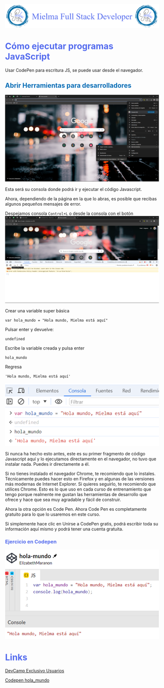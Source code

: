 ![Logo Mielma](logo/Logo_Encabezado.png)

# <b><font color="#556CEE">Cómo ejecutar programas JavaScript</font></b>
Usar CodePen para escritura JS, se puede usar desde el navegador.

## <b><font color="#006cb5">Abrir Herramientas para desarrolladores</font></b>
![Herramienta_para_desarrolladores](image/Herramienta_para_desarrolladores.png)

Esta será su consola donde podrá ir y ejecutar el código Javascript.


Ahora, dependiendo de la página en la que lo abras, es posible que recibas algunos pequeños mensajes de error.

Despejamos consola `Control+L` o desde la consola con el botón
![espejar_consola](image/Despejar_consola.png)

Crear una variable super básica
~~~
var hola_mundo = "Hola mundo, Mielma está aquí"
~~~
Pulsar enter y devuelve:
~~~
undefined
~~~
Escribe la variable creada y pulsa enter
~~~
hola_mundo
~~~
Regresa
~~~
'Hola mundo, Mielma está aquí'
~~~

![var_hola_mundo](image/var_hola_mundo.png)

Si nunca ha hecho esto antes, este es su primer fragmento de código Javascript aquí y lo ejecutamos directamente en el navegador, no tuvo que instalar nada. Puedes ir directamente a él.

Si no tienes instalado el navegador Chrome, te recomiendo que lo instales. Técnicamente puedes hacer esto en Firefox y en algunas de las versiones más modernas de Internet Explorer. Si quieres seguirlo, te recomiendo que utilices Chrome. Esto es lo que uso en cada curso de entrenamiento que tengo porque realmente me gustan las herramientas de desarrollo que ofrece y hace que sea muy agradable y fácil de construir.

Ahora la otra opción es Code Pen. Ahora Code Pen es completamente gratuito para lo que lo usaremos en este curso.

Si simplemente hace clic en Unirse a CodePen gratis, podrá escribir toda su información aquí mismo y podrá tener una cuenta gratuita.

### <font color="#556CEE">Ejercicio en Codepen</font>

![Codepen hola-mundo](image/Codepen_hola_mundo.png)





# <b><font color="#556CEE">Links</font></b>

[DevCamp Exclusivo Usuarios](https://basque.devcamp.com/pt-full-stack-development-javascript-python-react/guide/how-to-run-javascript-programs)

[Codepen hola_mundo](https://codepen.io/ElizabethMaranon/pen/PovGNvp)